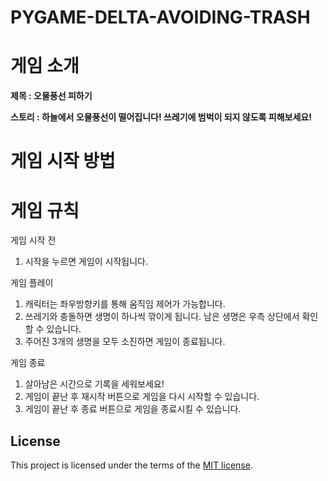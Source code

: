 # PYGAME-DELTA-AVOIDING-TRASH

# 게임 소개

**제목 : 오물풍선 피하기**

**스토리 : 하늘에서 오물풍선이 떨어집니다! 쓰레기에 범벅이 되지 않도록 피해보세요!**

# 게임 시작 방법



# 게임 규칙

게임 시작 전

1. 시작을 누르면 게임이 시작됩니다.

게임 플레이

1. 캐릭터는 좌우방향키를 통해 움직임 제어가 가능합니다.
2. 쓰레기와 충돌하면 생명이 하나씩 깎이게 됩니다.
남은 생명은 우측 상단에서 확인할 수 있습니다.
3. 주어진 3개의 생명을 모두 소진하면 게임이 종료됩니다. 

게임 종료

1. 살아남은 시간으로 기록을 세워보세요!
2. 게임이 끝난 후 재시작 버튼으로 게임을 다시 시작할 수 있습니다.
3. 게임이 끝난 후 종료 버튼으로 게임을 종료시킬 수 있습니다.


## License

This project is licensed under the terms of the [MIT license](./LICENSE).
